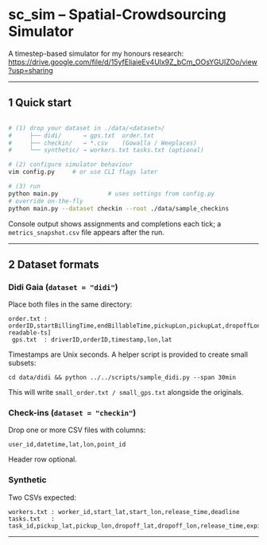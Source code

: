 # sc_sim – Spatial-Crowdsourcing Simulator

A timestep-based simulator for my honours research: https://drive.google.com/file/d/15yfEliaieEv4Ulx9Z_bCm_OOsYGUIZOo/view?usp=sharing

---
## 1  Quick start
```bash

# (1) drop your dataset in ./data/<dataset>/
#     ├── didi/      → gps.txt  order.txt
#     ├── checkin/   → *.csv    (Gowalla / Weeplaces)
#     └── synthetic/ → workers.txt tasks.txt (optional)

# (2) configure simulator behaviour
vim config.py     # or use CLI flags later

# (3) run
python main.py              # uses settings from config.py
# override on-the-fly
python main.py --dataset checkin --root ./data/sample_checkins
```
Console output shows assignments and completions each tick; a `metrics_snapshot.csv` file appears after the run.

---

## 2  Dataset formats
### Didi Gaia (`dataset = "didi"`)
Place both files in the same directory:
```
order.txt : orderID,startBillingTime,endBillableTime,pickupLon,pickupLat,dropoffLon,dropoffLat[,human-readable-ts]
 gps.txt  : driverID,orderID,timestamp,lon,lat
```
Timestamps are Unix seconds.  A helper script is provided to create small subsets:
```
cd data/didi && python ../../scripts/sample_didi.py --span 30min
```
This will write `small_order.txt / small_gps.txt` alongside the originals.

### Check-ins (`dataset = "checkin"`)
Drop one or more CSV files with columns:
```
user_id,datetime,lat,lon,point_id
```
Header row optional.

### Synthetic
Two CSVs expected:
```
workers.txt : worker_id,start_lat,start_lon,release_time,deadline
tasks.txt   : task_id,pickup_lat,pickup_lon,dropoff_lat,dropoff_lon,release_time,expire_time
```
---